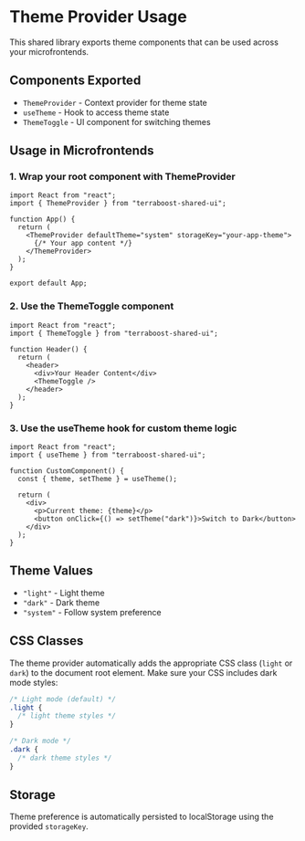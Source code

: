 # Theme Provider Usage

This shared library exports theme components that can be used across your microfrontends.

## Components Exported

- `ThemeProvider` - Context provider for theme state
- `useTheme` - Hook to access theme state
- `ThemeToggle` - UI component for switching themes

## Usage in Microfrontends

### 1. Wrap your root component with ThemeProvider

```tsx
import React from "react";
import { ThemeProvider } from "terraboost-shared-ui";

function App() {
  return (
    <ThemeProvider defaultTheme="system" storageKey="your-app-theme">
      {/* Your app content */}
    </ThemeProvider>
  );
}

export default App;
```

### 2. Use the ThemeToggle component

```tsx
import React from "react";
import { ThemeToggle } from "terraboost-shared-ui";

function Header() {
  return (
    <header>
      <div>Your Header Content</div>
      <ThemeToggle />
    </header>
  );
}
```

### 3. Use the useTheme hook for custom theme logic

```tsx
import React from "react";
import { useTheme } from "terraboost-shared-ui";

function CustomComponent() {
  const { theme, setTheme } = useTheme();

  return (
    <div>
      <p>Current theme: {theme}</p>
      <button onClick={() => setTheme("dark")}>Switch to Dark</button>
    </div>
  );
}
```

## Theme Values

- `"light"` - Light theme
- `"dark"` - Dark theme
- `"system"` - Follow system preference

## CSS Classes

The theme provider automatically adds the appropriate CSS class (`light` or `dark`) to the document root element. Make sure your CSS includes dark mode styles:

```css
/* Light mode (default) */
.light {
  /* light theme styles */
}

/* Dark mode */
.dark {
  /* dark theme styles */
}
```

## Storage

Theme preference is automatically persisted to localStorage using the provided `storageKey`.
